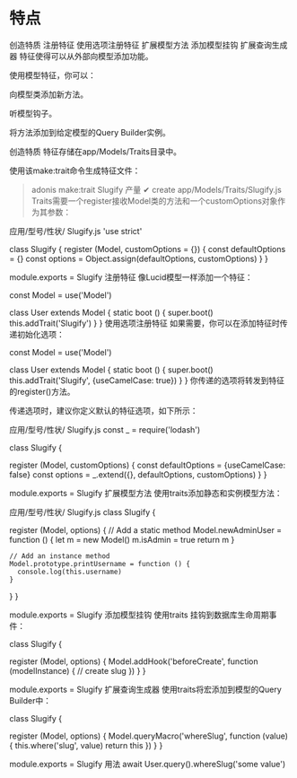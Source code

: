 # 特点
创造特质
注册特征
使用选项注册特征
扩展模型方法
添加模型挂钩
扩展查询生成器
特征使得可以从外部向模型添加功能。

使用模型特征，你可以：

向模型类添加新方法。

听模型钩子。

将方法添加到给定模型的Query Builder实例。

创造特质
特征存储在app/Models/Traits目录中。

使用该make:trait命令生成特征文件：

> adonis make:trait Slugify
产量
✔ create  app/Models/Traits/Slugify.js
Traits需要一个register接收Model类的方法和一个customOptions对象作为其参数：

应用/型号/性状/ Slugify.js
'use strict'

class Slugify {
  register (Model, customOptions = {}) {
    const defaultOptions = {}
    const options = Object.assign(defaultOptions, customOptions)
  }
}

module.exports = Slugify
注册特征
像Lucid模型一样添加一个特征：

const Model = use('Model')

class User extends Model {
  static boot () {
    super.boot()
    this.addTrait('Slugify')
  }
}
使用选项注册特征
如果需要，你可以在添加特征时传递初始化选项：

const Model = use('Model')

class User extends Model {
  static boot () {
    super.boot()
    this.addTrait('Slugify', {useCamelCase: true})
  }
}
你传递的选项将转发到特征的register()方法。

传递选项时，建议你定义默认的特征选项，如下所示：

应用/型号/性状/ Slugify.js
const _ = require('lodash')

class Slugify {

  register (Model, customOptions) {
    const defaultOptions = {useCamelCase: false}
    const options = _.extend({}, defaultOptions, customOptions)
  }
}

module.exports = Slugify
扩展模型方法
使用traits添加静态和实例模型方法：

应用/型号/性状/ Slugify.js
class Slugify {

  register (Model, options) {
    // Add a static method
    Model.newAdminUser = function () {
      let m = new Model()
      m.isAdmin = true
      return m
    }

    // Add an instance method
    Model.prototype.printUsername = function () {
      console.log(this.username)
    }
  }
}

module.exports = Slugify
添加模型挂钩
使用traits 挂钩到数据库生命周期事件：

class Slugify {

  register (Model, options) {
    Model.addHook('beforeCreate', function (modelInstance) {
      // create slug
    })
  }
}

module.exports = Slugify
扩展查询生成器
使用traits将宏添加到模型的Query Builder中：

class Slugify {

  register (Model, options) {
    Model.queryMacro('whereSlug', function (value) {
      this.where('slug', value)
      return this
    })
  }
}

module.exports = Slugify
用法
await User.query().whereSlug('some value')

